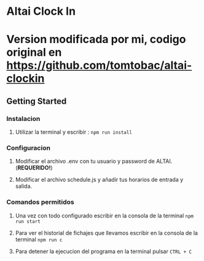 # Altai Clock In

# Version modificada por mi, codigo original en https://github.com/tomtobac/altai-clockin

## Getting Started

### Instalacion

1. Utilizar la terminal y escribir : `npm run install`

### Configuracion

1. Modificar el archivo .env con tu usuario y password de ALTAI. (**REQUERIDO!**)

2. Modificar el archivo schedule.js y añadir tus horarios de entrada y salida.

### Comandos permitidos

1. Una vez con todo configurado escribir en la consola de la terminal `npm run start`

2. Para ver el historial de fichajes que llevamos escribir en la consola de la terminal `npm run c`

3. Para detener la ejecucion del programa en la terminal pulsar `CTRL + C`
